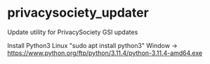 # privacysociety_updater
Update utility for PrivacySociety GSI updates

Install Python3
    Linux "sudo apt install python3"
    Window -> https://www.python.org/ftp/python/3.11.4/python-3.11.4-amd64.exe
